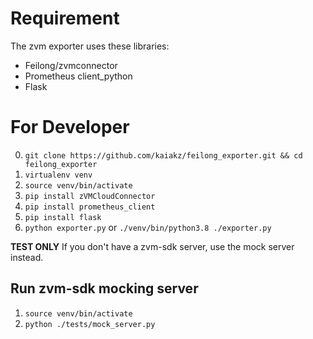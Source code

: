 # Requirement
The zvm exporter uses these libraries:
* Feilong/zvmconnector
* Prometheus client_python
* Flask

# For Developer
0. `git clone https://github.com/kaiakz/feilong_exporter.git && cd feilong_exporter`
1. `virtualenv venv`
2. `source venv/bin/activate`
3. `pip install zVMCloudConnector`
4. `pip install prometheus_client`
5. `pip install flask`
6. `python exporter.py` or `./venv/bin/python3.8 ./exporter.py`

**TEST ONLY** If you don't have a zvm-sdk server, use the mock server instead. 
## Run zvm-sdk mocking server
1. `source venv/bin/activate`
2. `python ./tests/mock_server.py`